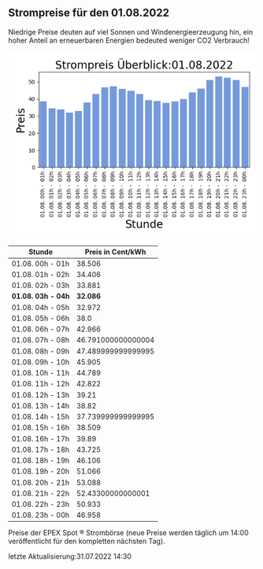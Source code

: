 
## Strompreise für den 01.08.2022

Niedrige Preise deuten auf viel Sonnen und Windenergieerzeugung hin, ein hoher Anteil an erneuerbaren Energien bedeuted weniger CO2 Verbrauch!

![Strompreis übersicht](imgs/strompreis_uebersicht.png)

| Stunde | Preis in Cent/kWh |
|---|---|
| 01.08. 00h -  01h | 38.506 | 
| 01.08. 01h -  02h | 34.406 | 
| 01.08. 02h -  03h | 33.881 | 
| **01.08. 03h -  04h** | **32.086** | 
| 01.08. 04h -  05h | 32.972 | 
| 01.08. 05h -  06h | 38.0 | 
| 01.08. 06h -  07h | 42.966 | 
| 01.08. 07h -  08h | 46.791000000000004 | 
| 01.08. 08h -  09h | 47.489999999999995 | 
| 01.08. 09h -  10h | 45.905 | 
| 01.08. 10h -  11h | 44.789 | 
| 01.08. 11h -  12h | 42.822 | 
| 01.08. 12h -  13h | 39.21 | 
| 01.08. 13h -  14h | 38.82 | 
| 01.08. 14h -  15h | 37.739999999999995 | 
| 01.08. 15h -  16h | 38.509 | 
| 01.08. 16h -  17h | 39.89 | 
| 01.08. 17h -  18h | 43.725 | 
| 01.08. 18h -  19h | 46.106 | 
| 01.08. 19h -  20h | 51.066 | 
| 01.08. 20h -  21h | 53.088 | 
| 01.08. 21h -  22h | 52.43300000000001 | 
| 01.08. 22h -  23h | 50.933 | 
| 01.08. 23h -  00h | 46.958 | 

Preise der EPEX Spot ® Strombörse (neue Preise werden täglich um 14:00 veröffentlicht für den kompletten nächsten Tag).

letzte Aktualisierung:31.07.2022 14:30